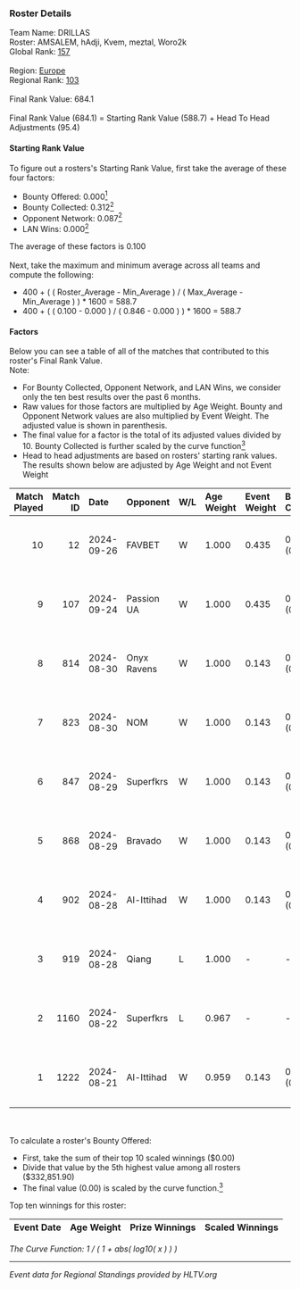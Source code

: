 ### Roster Details<br />
Team Name: DRILLAS<br />
Roster: AMSALEM, hAdji, Kvem, meztal, Woro2k<br />
Global Rank: [157](../../standings_global_2024_09_26.md)<br />
<br />
Region: [Europe]( ../../standings_europe_2024_09_26.md)<br />
Regional Rank: [103]( ../../standings_europe_2024_09_26.md)<br />
<br />
Final Rank Value:  684.1<br />
<br />
Final Rank Value (684.1) = Starting Rank Value (588.7) + Head To Head Adjustments (95.4)<br />

#### Starting Rank Value<br />
To figure out a rosters's Starting Rank Value, first take the average of these four factors:<br />
- Bounty Offered: 0.000[<sup>1</sup>](#table2)
- Bounty Collected: 0.312[<sup>2</sup>](#table1)
- Opponent Network: 0.087[<sup>2</sup>](#table1)
- LAN Wins: 0.000[<sup>2</sup>](#table1)

The average of these factors is 0.100<br />
<br />
Next, take the maximum and minimum average across all teams and compute the following:<br />
- 400 + ( ( Roster_Average - Min_Average ) / ( Max_Average - Min_Average ) ) * 1600 = 588.7
- 400 + ( ( 0.100 - 0.000 ) / ( 0.846 - 0.000 ) ) * 1600 = 588.7


#### Factors<br />
Below you can see a table of all of the matches that contributed to this roster's Final Rank Value.<br />
Note:<br />

- For Bounty Collected, Opponent Network, and LAN Wins, we consider only the ten best results over the past 6 months.
- Raw values for those factors are multiplied by Age Weight. Bounty and Opponent Network values are also multiplied by Event Weight. The adjusted value is shown in parenthesis.
- The final value for a factor is the total of its adjusted values divided by 10. Bounty Collected is further scaled by the curve function[<sup>3</sup>](#curveFunction)
- Head to head adjustments are based on rosters' starting rank values. The results shown below are adjusted by Age Weight and not Event Weight
<span id="table1"></span><br />


| Match Played | Match ID | Date       | Opponent    | W/L | Age Weight | Event Weight | Bounty Collected | Opponent Network | LAN Wins  | H2H Adj. | Roster                               |
| -: | -: | :- | :- | :- | :- | :- | :- | :- | :- | -: | :- |
|           10 |       12 | 2024-09-26 | FAVBET      | W   | 1.000      | 0.435        | 0.011 (0.005)    | 0.817 (0.355)    | 0 (0.000) |    24.63 | AMSALEM, hAdji, Kvem, meztal, Woro2k |
|            9 |      107 | 2024-09-24 | Passion UA  | W   | 1.000      | 0.435        | 0.133 (0.058)    | 1.000 (0.435)    | 0 (0.000) |    27.16 | AMSALEM, hAdji, Kvem, meztal, Woro2k |
|            8 |      814 | 2024-08-30 | Onyx Ravens | W   | 1.000      | 0.143        | 0.000 (0.000)    | 0.160 (0.023)    | 0 (0.000) |     9.02 | AMSALEM, hAdji, Kvem, meztal, Woro2k |
|            7 |      823 | 2024-08-30 | NOM         | W   | 1.000      | 0.143        | 0.000 (0.000)    | 0.135 (0.019)    | 0 (0.000) |    13.59 | AMSALEM, hAdji, Kvem, meztal, Woro2k |
|            6 |      847 | 2024-08-29 | Superfkrs   | W   | 1.000      | 0.143        | 0.000 (0.000)    | 0.111 (0.016)    | 0 (0.000) |    12.63 | AMSALEM, hAdji, Kvem, meztal, Woro2k |
|            5 |      868 | 2024-08-29 | Bravado     | W   | 1.000      | 0.143        | 0.000 (0.000)    | 0.073 (0.010)    | 0 (0.000) |     8.32 | AMSALEM, hAdji, Kvem, meztal, Woro2k |
|            4 |      902 | 2024-08-28 | Al-Ittihad  | W   | 1.000      | 0.143        | 0.001 (0.000)    | 0.040 (0.006)    | 0 (0.000) |    14.40 | AMSALEM, hAdji, Kvem, meztal, Woro2k |
|            3 |      919 | 2024-08-28 | Qiang       | L   | 1.000      | -            | -                | -                | -         |   -10.48 | AMSALEM, hAdji, Kvem, meztal, Woro2k |
|            2 |     1160 | 2024-08-22 | Superfkrs   | L   | 0.967      | -            | -                | -                | -         |   -18.07 | AMSALEM, hAdji, Kvem, meztal, Woro2k |
|            1 |     1222 | 2024-08-21 | Al-Ittihad  | W   | 0.959      | 0.143        | 0.001 (0.000)    | 0.040 (0.006)    | 0 (0.000) |    14.17 | AMSALEM, hAdji, Kvem, meztal, Woro2k |

<br />
<span id="table2"></span><br />
To calculate a roster's Bounty Offered:<br />

- First, take the sum of their top 10 scaled winnings ($0.00)
- Divide that value by the 5th highest value among all rosters ($332,851.90)
- The final value (0.00) is scaled by the curve function.[<sup>3</sup>](#curveFunction)

Top ten winnings for this roster:<br />

| Event Date | Age Weight | Prize Winnings | Scaled Winnings |
| :- | -: | :- | :- |


<span id="curveFunction"></span>_The Curve Function: 1 / ( 1 + abs( log10( x ) ) )_<br />

---
_Event data for Regional Standings provided by HLTV.org_<br />
